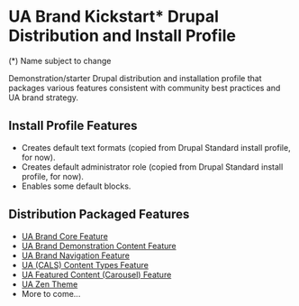 UA Brand Kickstart* Drupal Distribution and Install Profile
=============================================================
(*) Name subject to change

Demonstration/starter Drupal distribution and installation profile that packages various features consistent with community best practices and UA brand strategy.

## Install Profile Features

- Creates default text formats (copied from Drupal Standard install profile, for now).
- Creates default administrator role (copied from Drupal Standard install profile, for now).
- Enables some default blocks.

## Distribution Packaged Features

- [UA Brand Core Feature](https://bitbucket.org/joegraduate/ua_brand_core)
- [UA Brand Demonstration Content Feature](https://bitbucket.org/joegraduate/ua_brand_demo)
- [UA Brand Navigation Feature](https://bitbucket.org/joegraduate/ua_brand_navigation)
- [UA (CALS) Content Types Feature](https://bitbucket.org/uabrandingdigitalassets/cals-ua-features)
- [UA Featured Content (Carousel) Feature](https://bitbucket.org/uabrandingdigitalassets/ua_featured_content)
- [UA Zen Theme](https://bitbucket.org/uabrandingdigitalassets/ua-zen)
- More to come...
